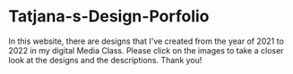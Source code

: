 # Tatjana-s-Design-Porfolio
In this website, there are designs that I've created from the year of 2021 to 2022 in my digital Media Class. Please click on the images to take a closer look at the designs and the descriptions. Thank you!
